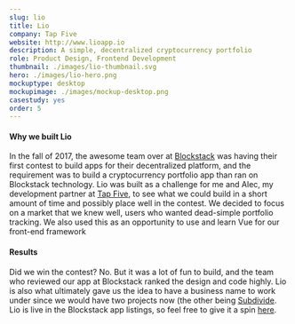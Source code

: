 ```yaml
---
slug: lio
title: Lio
company: Tap Five
website: http://www.lioapp.io
description: A simple, decentralized cryptocurrency portfolio
role: Product Design, Frontend Development
thumbnail: ./images/lio-thumbnail.svg
hero: ./images/lio-hero.png
mockuptype: desktop
mockupimage: ./images/mockup-desktop.png
casestudy: yes
order: 5
---
```


#### Why we built Lio
In the fall of 2017, the awesome team over at [Blockstack](https://blockstack.org) was having their first contest to build apps for their decentralized platform, and the requirement was to build a cryptocurrency portfolio app than ran on Blockstack technology. Lio was built as a challenge for me and Alec, my development partner at [Tap Five](https://tapfive.io), to see what we could build in a short amount of time and possibly place well in the contest. We decided to focus on a market that we knew well, users who wanted dead-simple portfolio tracking. We also used this as an opportunity to use and learn Vue for our front-end framework

<!-- #### The Process
To work at a quick pace, basic designs were made in Sketch, shared and approved in Abstract, and then iterated upon in the code. For the development process, Alec focused on getting the app code structure solid -->

<!-- ##### The Landing Page

##### The Portfolio Overview

##### The Breakdowns

##### The History Page -->

#### Results
Did we win the contest? No. But it was a lot of fun to build, and the team who reviewed our app at Blockstack ranked the design and code highly.
Lio is also what ultimately gave us the idea to have a business name to work under since we would have two projects now (the other being [Subdivide](/project/subdivide). Lio is live in the Blockstack app listings, so feel free to give it a spin [here](https://lioapp.io).

<!-- ![Alternative text](./images/lio-cover.png) -->
